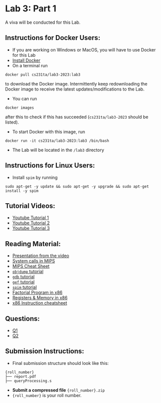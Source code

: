 # Lab 3: Part 1

A viva will be conducted for this Lab.

## Instructions for Docker Users:
* If you are working on Windows or MacOS, you will have to use Docker for this Lab
* [Install Docker](https://www.docker.com/products/docker-desktop/)
* On a terminal run
```
docker pull cs231ta/lab3-2023:lab3
```
to download the Docker image. Intermittently keep redownloading the Docker image to receive the latest updates/modifications to the Lab.

* You can run
```
docker images
```
after this to check if this has succeeded (```cs231ta/lab3-2023``` should be listed).
* To start Docker with this image, run
```
docker run -it cs231ta/lab3-2023:lab3 /bin/bash
```
* The Lab will be located in the ```/lab3``` directory
<!-- ## Instructions for Mac Users:
* Install Rosetta:
```
/usr/sbin/softwareupdate --install-rosetta --agree-to-license
```
* Open Docker desktop and start the CS251 container
``` 
sudo docker start cs251
sudo docker exec -it cs251 /bin/bash
```
* Navigate to the `host` Directory, which is a shared folder for your local machine and the docker container.
* Download the `spim` binary and `exceptions.s` file in the repo, to the `Lab3` directory.
* Navigate to the `Lab3` directory inside the docker container.
* For Q1, just run the binaries(`./program1`, `./program2`) -->
<!-- ## For Q2, to use spim inside docker: 
* Run the following:
```
    chmod +x spim
    ./spim -exception_file exceptions.s -f <filename>.s
``` -->
## Instructions for Linux Users:
* Install ```spim``` by running
```
sudo apt-get -y update && sudo apt-get -y upgrade && sudo apt-get install -y spim
```
## Tutorial Videos:
* [Youtube Tutorial 1](https://www.youtube.com/watch?v=tzkwW2SXWmQ)
* [Youtube Tutorial 2](https://www.youtube.com/watch?v=9sumRfIgaHs)
* [Youtube Tutorial 3](https://www.youtube.com/watch?v=9if9kS92Ha8)

## Reading Material:
* [Presentation from the video](https://docs.google.com/presentation/d/16KDDNamMbnK1UpsAikwRhXRHEFm2Guj8dgiY6tPH8Kk/edit?usp=sharing)
* [System calls in MIPS](https://courses.missouristate.edu/kenvollmar/mars/help/syscallhelp.html)
* [MIPS Cheat Sheet](https://inst.eecs.berkeley.edu/~cs61c/resources/MIPS_Green_Sheet.pdf)
* [```objdump``` tutorial](https://linuxhint.com/objdump-linux-command/)
* [```gdb``` tutorial](https://www.cs.umd.edu/~srhuang/teaching/cmsc212/gdb-tutorial-handout.pdf)
* [```gef``` tutorial](https://guyinatuxedo.github.io/02-intro_tooling/gdb-gef/index.html)
* [```spim``` tutorial](https://www.cs.umd.edu/users/meesh/cmsc411/website/projects/spim/intro.html)
* [Factorial Program in x86](https://codereview.stackexchange.com/questions/255452/writing-a-recursive-factorial-function-in-x86-64)
* [Registers & Memory in x86](https://en.wikibooks.org/wiki/X86_Assembly/X86_Architecture)
* [x86 Instruction cheatsheet](https://www.felixcloutier.com/x86/)

## Questions:
* [Q1](Q1/README.md)
* [Q2](Q2/README.md)

## Submission Instructions:
* Final submission structure should look like this:
```
{roll_number}
├── report.pdf
├── queryProcessing.s

```
* **Submit a compressed file** `{roll_number}.zip`
* `{roll_number}` is your roll number.

